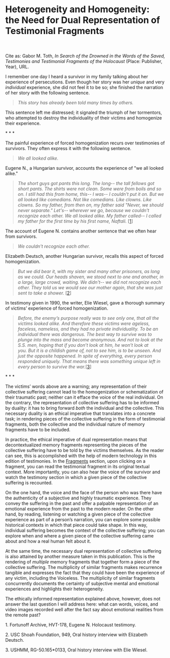 # Heterogeneity and Homogeneity: the Need for Dual Representation of Testimonial Fragments

 <br/><br/>
Cite as: Gabor M. Toth, <i>In Search of the Drowned in the Words of the Saved, Testimonies and Testimonial Fragments of the Holocaust</i> (Place: Publisher, Year), URL.

I remember one day I heard a survivor in my family talking about her experience of persecutions. Even though her story was her <i>unique</i> and very <i>individual</i> experience, she did not feel it to be so; she finished the narration of her story with the following sentence.

><i>This story has already been told many times by others.</i>

This sentence left me distressed; it signaled the triumph of her tormentors, who attempted to destroy the individuality of their victims and homogenize their experience.

<div class="divider">* * *</div>

The painful experience of forced homogenization recurs over testimonies of survivors. They often express it with the following sentence.

><i>We all looked alike.</i>

Eugene N., a Hungarian survivor, accounts the experience of "we all looked alike."

><i>The short guys got pants this long. The long-- the tall fellows got short pants. The shirts were not clean. Some were from boils and so on. I still had this from home, this-- I was-- I couldn't put it on. But we all looked like comedians. Not like comedians. Like clowns. Like clowns. So my father, from then on, my father said "Never, we should never separate." Let's-- wherever we go, because we couldn't recognize each other. We all looked alike. My father called-- I called my father for the first time by his first name, Naftali.</i> [[1](#fn-1)]

The account of Eugene N. contains another sentence that we often hear from survivors.

><i>We couldn't recognize each other.</i>

Elizabeth Deutsch, another Hungarian survivor, recalls this aspect of forced homogenization.

><i>But we did bear it, with my sister and many other prisoners, as long as we could. Our heads shaven, we stood next to one and another, in a large, large crowd, waiting. We didn't-- we did not recognize each other. They told us we would see our mother again, that she was just sent to take a shower.</i> [[2](#fn-2)]

In testimony given in 1990, the writer, Elie Wiesel, gave a thorough summary of victims’ experience of forced homogenization.  

><i>Before, the enemy’s purpose really was to see only one, that all the victims looked alike. And therefore these victims were ageless, faceless, nameless, and they had no private individuality. To be an individual there was dangerous. The best way to survive was to plunge into the mass and become anonymous. And not to look at the S.S. men, hoping that if you don’t look at him, he won’t look at you. But it is a childish game of, not to see him, is to be unseen. And just the opposite happened. In spite of everything, every person responded uniquely. That means there was something unique left in every person to survive the war.</i>[[3](#fn-3)]

<div class="divider">* * *</div>

The victims’ words above are a warning; any representation of their collective suffering cannot lead to the homogenization or schematization of their traumatic past; neither can it efface the voice of the real individual. On the contrary, the representation of collective suffering has to be informed by duality: it has to bring forward <i>both</i> the individual and the collective. This necessary duality is an ethical imperative that translates into a concrete task; in rendering pieces of the collective suffering in the form of testimonial fragments, both the collective and the individual nature of memory fragments have to be included.

In practice, the ethical imperative of dual representation means that decontextualized memory fragments representing the pieces of the collective suffering have to be told by the victims themselves. As the reader can see, this is accomplished with the help of modern technology in this edition of testimonies. In the [Fragments](/tree) section, upon clicking on a fragment, you can read the testimonial fragment in its original textual context. More importantly, you can also hear the voice of the survivor and watch the testimony section in which a given piece of the collective suffering is recounted.

On the one hand, the voice and the face of the person who was there have the authenticity of a subjective and highly traumatic experience. They convey the suffering in the past and offer a palpable representation of an emotional experience from the past to the modern reader. On the other hand, by reading, listening or watching a given piece of the collective experience as part of a person’s narration, you can explore some possible historical contexts in which that piece could take shape. In this way, individual suffering becomes the context of the collective suffering; you can explore when and where a given piece of the collective suffering came about and how a real human felt about it.

At the same time, the necessary dual representation of collective suffering is also attained by another measure taken in this publication. This is the rendering of <i>multiple</i> memory fragments that together form a piece of the collective suffering. The multiplicity of similar fragments makes recurrence tangible and expresses the fact that they could have been the experience of any victim, including the Voiceless. The multiplicity of similar fragments concurrently documents the certainty of subjective mental and emotional experiences and highlights their heterogeneity.

The ethically informed representation explained above, however, does not  answer the last question I will address here: what can words, voices, and video images recorded well after the fact say about emotional realities from the remote past?


<p id="fn-1" class="footnote">1. Fortunoff Archive, HVT-178,  Eugene N. Holocaust testimony.</p>
<p id="fn-2" class="footnote">2. USC Shoah Foundation, 949, Oral history interview with Elizabeth Deutsch.</p>
<p id="fn-3" class="footnote">3. USHMM, RG-50.165*0133, Oral history interview with Elie Wiesel.</p>




